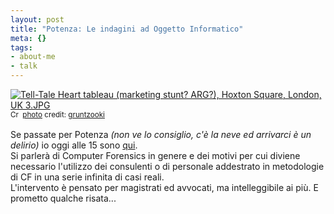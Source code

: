 ```yaml
--- 
layout: post
title: "Potenza: Le indagini ad Oggetto Informatico"
meta: {}
tags: 
- about-me
- talk
---
```

<a href="http://www.flickr.com/photos/37996580417@N01/2403374818/" title="Tell-Tale Heart tableau (marketing stunt? ARG?), Hoxton Square, London, UK 3.JPG" target="_blank"><img src="http://fast.mgpf.it//2009/02/2403374818_d149bfa677_m.jpg" alt="Tell-Tale Heart tableau (marketing stunt? ARG?), Hoxton Square, London, UK 3.JPG" border="0" /></a>  
<small><a href="http://creativecommons.org/licenses/by-sa/2.0/" title="Attribution-ShareAlike License" target="_blank"><img src="http://www.lastknight.com/wp-content/plugins/photo-dropper/images/cc.png" alt="Creative Commons License" border="0" width="16" height="16" align="absmiddle" /></a> <a href="http://www.photodropper.com/photos/" target="_blank">photo</a> credit: <a href="http://www.flickr.com/photos/37996580417@N01/2403374818/" title="gruntzooki" target="_blank">gruntzooki</a></small>  
  
Se passate per Potenza *(non ve lo consiglio, c'è la neve ed arrivarci è un delirio)* io oggi alle 15 sono [qui](http://www.iresud.basilicata.it/Welcome.do?service=objects&id_root=18&Progressivo=21&id_type=5&visu).  
Si parlerà di Computer Forensics in genere e dei motivi per cui diviene necessario l'utilizzo dei consulenti o di personale addestrato in metodologie di CF in una serie infinita di casi reali.  
L'intervento è pensato per magistrati ed avvocati, ma intelleggibile ai più. E prometto qualche risata...   

